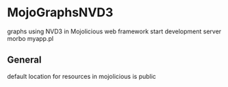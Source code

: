 # MojoGraphsNVD3
graphs using NVD3 in Mojolicious web framework
start development server morbo myapp.pl



## General
default location for resources in mojolicious is public
